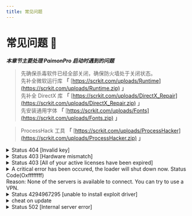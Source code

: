 ```yaml
---
title: 常见问题
---
```


<head>
  <meta charset="utf-8" />
  <meta name="description" content="PaimonPro 官方教程，最全面的 PaimonPro 中文参考文档。"/>
  <meta name="keywords" content="PaimonPro,Unicore,Genshin,原神辅助,原神外挂"/>
  <meta name="author" content="PaimonPro,Unicore,Genshin,原神辅助,原神外挂"/>
</head>

# 常见问题 🤔

***本章节主要处理 PaimonPro 启动时遇到的问题***  

> 先确保杀毒软件已经全部关闭，确保防火墙处于关闭状态。  
> 先补全微软运行库 **「** [https://scrkit.com/uploads/Runtime](https://scrkit.com/uploads/Runtime.zip) **」**  
> 先补全 DirectX 库 **「** [https://scrkit.com/uploads/DirectX_Repair](https://scrkit.com/uploads/DirectX_Repair.zip) **」**  
> 先安装通用字体 **「** [https://scrkit.com/uploads/Fonts](https://scrkit.com/uploads/Fonts.zip) **」**  

> ProcessHack 工具  **「** [https://scrkit.com/uploads/ProcessHacker](https://scrkit.com/uploads/ProcessHacker.zip) **」**

<details><summary>Status 404 [lnvalid key]</summary>PaimonPro 卡密不存在，请检查输入是否正确。</details>
<details><summary>Status 403 [Hardware mismatch]</summary>需要换绑，请联系管理员协助操作。</details>
<details><summary>Status 403 [All of your active licenses have been expired]</summary>PaimonPro 卡密过期了，请检查输入是否为新购买的卡密。</details>
<details><summary>A critical error has been occured, the loader will shut down now. Status Code(Oxffffffff)<br/>Reason: None of the servers is available to connect. You can try to use a VPN.</summary>网络连接不稳定，建议开启热点/代理/加速器（择一选择即可） 代理节点选择欧服或者香港节点<br/>使用奇游加速器选择Apex→加速欧服→只勾选路由模式，然后刷新→智能连接<br/>
另外建议在执行该步操作之前先尝试<br/><b>I</b> 重启电脑<br/><b>II</b> 重新下载 PaimonPro 再次尝试注入</details>
<details><summary>Status 4294967295 [unable to install exploit driver]</summary>通常为 Intel 用户，AMD不应该出现这个问题。<br/>管理员运行 ProcessHack (下载地址在上面)<br/>点击 Processes 选项卡，搜索 iqvw64e，如有右键卸载它。<br/>点击 Services 选项卡，分别搜索 jhi_service 和 MEIx64，如有右键卸载它们。<br/><br/>示例：<br/><img src="https://scrkit.com/docs/paimonpro/processhacker_1.png" /><br/><img src="https://scrkit.com/docs/paimonpro/processhacker_2.png" /></details>
<details><summary>cheat on update</summary>由于原神更新，PaimonPro 处于更新阶段，通常在1~2天内。</details>
<details><summary>Status 502 [lnternal server error]</summary>PaimonPro 卡密验证服务器出现问题，请等待群内通知。</details>